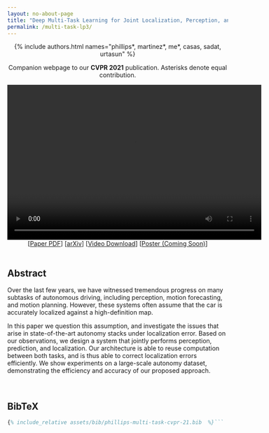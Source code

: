```yaml
---
layout: no-about-page
title: "Deep Multi-Task Learning for Joint Localization, Perception, and Prediction"
permalink: /multi-task-lp3/
---
```

<!-- use poster="poster.jpg" for video poster -->
<div style="text-align: center">
  {% include authors.html names="phillips*, martinez*, me*, casas, sadat, urtasun" %}
  <p>Companion webpage to our <b>CVPR 2021</b> publication. Asterisks denote equal contribution.</p>
  <video width="580" height="354" controls preload>
      <source src="/assets/multi-task-lp3/video-TBD.mp4"
              type='video/mp4' />
      <source src="/assets/multi-task-lp3/video-TBD.webm"
              type='video/webm' />
  </video>
  <div>
    [<a href="/assets/multi-task-lp3/PHILLIPS-DeepMultiTask-LocalizationPerception-Prediction-CVPR-2021-CameraReady.pdf" download>Paper PDF</a>]
    [<a href="https://arxiv.org/abs/2101.06720" target="_blank">arXiv</a>]
    [<a href="/assets/multi-task-lp3/video-TBD.mp4">Video Download</a>]
    [<a href="#">Poster (Coming Soon)</a>]
  </div>
</div>


<br/>

## Abstract

Over the last few years, we have witnessed tremendous progress on many subtasks of autonomous driving, including
perception, motion forecasting, and motion planning. However, these systems often assume that the car is accurately
localized against a high-definition map. 

In this paper we question this assumption, and investigate the issues that
arise in state-of-the-art autonomy stacks under localization error. Based on our observations, we design a system that
jointly performs perception, prediction, and localization. Our architecture is able to reuse computation between both
tasks, and is thus able to correct localization errors efficiently. We show experiments on a large-scale autonomy
dataset, demonstrating the efficiency and accuracy of our proposed approach. 


<br/>


## BibTeX

<!-- the 'linguist' plugin does not know what bibtex is... -->
```latex
{% include_relative assets/bib/phillips-multi-task-cvpr-21.bib  %}```

